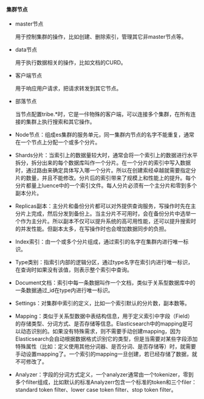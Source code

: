 



#### 集群节点

* master节点

  用于控制集群的操作，比如创建、删除索引，管理其它非master节点等。

* data节点

  用于执行数据相关的操作，比如文档的CURD。

* 客户端节点

  用于响应用户请求，把请求转发到其它节点。

* 部落节点

  当节点配置tribe.*时，它是一佧物殊的客户端，可以连接多个集群，在所有连接的集群上执行搜索和其它操作。





* Node节点：组成es集群的服务单元，同一集群内节点的名字不能重复，通常在一个节点上分配一个或多个分片。
* Shards分片：当索引上的数据量较大时，通常会将一个索引上的数据进行水平拆分，拆分出来的每个数据库叫作一个分片。在一个分片的索引中写入数据时，通过路由来确定具体写入哪一个分片。所以在创建索经卓越就需要指定分片的数量，并且不能修改。分片后的索引带来了规模上和性能上的提升。每个分片都量上luence中的一个索引文件。每人分片必须有一个主分片和零到多个副本分片。
* Replicas副本：主分片和备份分片都可以对外提供查询服务，写操作时先在主分片上完成，然后分发到备份上。当主分片不可用时，会在备份分片中选举一个作为主分片。所以副本不仅可以提升系统的高可用性能，还可以提升搜索时的并发性能。但副本太多，在写操作时也会增加数据同步的负担。
* Index索引：由一个或多个分片组成，通过索引的名字在集群内进行唯一标识。
* Type类别：指索引内部的逻辑分区，通过type名字在索引内进行唯一标识，在查询时如果没有该值，则表示整个索引中查询。
* Document文档：索引中每一条数据叫作一个文档，类似于关系型数据库中的一条数据通过_id在type内进行唯一标识。
* Settings：对集群中索引的定义，比如一个索引默认的分片数，副本数等。
* Mapping：类似于关系型数据中表结构信息，用于定义索引中字段（Field）的存储类型、分词方式、是否存储等信息。Elasticsearch中的mapping是可以动态识别的。如果没有特殊需求，则不需要手动创建mapping，因为Elasticsearch会自动根据数据格式识别它的类型，但是当需要对某些字段添加特殊属性（比如：定义使用其他分词器、是否分词、是否存储等）时，就需要手动设置mapping了。一个索引的mapping一旦创建，若已经存储了数据，就不可修改了。
* Analyzer：字段的分词方式定义，一个analyzer通常由一个tokenizer，零到多个filter组成，比如默认的标准Analyzerr包含一个标准的token和三个filer：standard token filter、lower case token filter、stop token filter。
